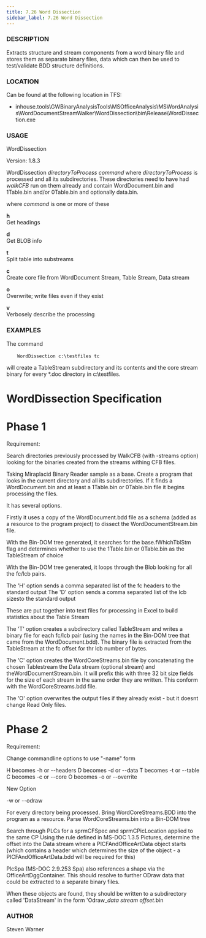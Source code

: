 ```yaml
---
title: 7.26 Word Dissection
sidebar_label: 7.26 Word Dissection
---
```



###  DESCRIPTION
Extracts structure and stream components from a word binary file and
stores them as separate binary files, data which can then be used to
test/validate BDD structure definitions.

### LOCATION
Can be found at the following location in TFS:
- inhouse.tools\GWBinaryAnalysisTools\MSOfficeAnalysis\MSWordAnalysis\WordDocumentStreamWalker\WordDissection\bin\Release\WordDissection.exe


### USAGE

WordDissection 

Version: 1.8.3

WordDissection *directoryToProcess* *command*
where *directoryToProcess* is processed and all its subdirectories.
These directories need to have had *walkCFB* run on them already and
contain WordDocument.bin and 1Table.bin and/or 0Table.bin and optionally
data.bin.

where *command* is one or more of these
    
**h**  
Get headings

**d**  
Get BLOB info
    
**t**  
Split table into substreams
    
**c**  
Create core file from WordDocument Stream, Table Stream, Data stream
    
**o**  
Overwrite; write files even if they exist
    
**v**  
Verbosely describe the processing


### EXAMPLES

The command

&emsp;&emsp;`WordDissection c:\testfiles tc`  

will create a TableStream subdirectory and its contents and the core
stream binary for every *.doc directory in c:\testfiles.



WordDissection Specification
============================

Phase 1
=======

Requirement:

Search directories previously processed by WalkCFB (with -streams option) looking for the binaries created from the streams withing CFB files.

Taking Miraplacid Binary Reader sample as a base. Create a program that looks in the current directory and all its subdirectories.
If it finds a WordDocument.bin and at least a 1Table.bin or 0Table.bin file it begins processing the files.

It has several options.

Firstly it uses a copy of the WordDocument.bdd file as a schema (added as a resource to the program project) to dissect the WordDocumentStream.bin file.

With the Bin-DOM tree generated, it searches for the base.fWhichTblStm flag and determines whether to use the 1Table.bin or 0Table.bin  as the TableStream of choice


With the Bin-DOM tree generated, it loops through the Blob looking for all the fc/lcb pairs.

The 'H' option sends a comma separated list of the fc headers to the standard output
The 'D' option sends a comma separated list of the lcb sizesto the standard output

These are put together into text files for processing in Excel to build statistics about the Table Stream


The 'T' option creates a subdirectory called TableStream and writes a binary file for each fc/lcb pair (using the names in the Bin-DOM tree that came from the  WordDocument.bdd). The binary file is extracted from the TableStream at the fc offset for thr lcb number of bytes.

The 'C' option creates the WordCoreStreams.bin file by concatenating the chosen Tablestream the Data stream (optional stream) and theWordDocumentStream.bin.
It will prefix this with  three 32 bit size fields for the size of each stream in the same order they are written.
This conform with the WordCoreStreams.bdd file.

The 'O' option overwrites the output files if they already exist - but it doesnt change Read Only files.


Phase 2
=======


Requirement:

Change commandline options to use "-name" form

H becomes -h or --headers
D becomes -d or --data
T becomes -t or --table
C becomes -c or --core
O becomes -o or --overrite


New Option 

-w or --odraw

For every directory being processed.
Bring WordCoreStreams.BDD into the program as a resource.
Parse WordCoreStreams.bin into a Bin-DOM tree 

Search through PLCs for a sprmCFSpec and sprmCPicLocation applied to the same CP 
Using the rule defined in MS-DOC 1.3.5 Pictures, determine the offset into the Data stream where a PICFAndOfficeArtData object starts (which contains a header which determines the size of the object - a PICFAndOfficeArtData.bdd will be required for this)


PlcSpa (MS-DOC 2.9.253 Spa) also references a shape via the OfficeArtDggContainer. This should resolve to further ODraw data that could be extracted to a separate binary files.

When these objects are found, they should be written to a subdirectory called 'DataStream' in the form 'Odraw_*data stream offset*.bin


### AUTHOR
Steven Warner